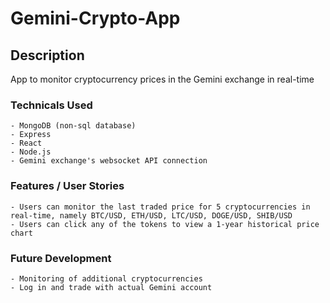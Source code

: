# Gemini-Crypto-App

## Description

App to monitor cryptocurrency prices in the Gemini exchange in real-time

### Technicals Used

```
- MongoDB (non-sql database)
- Express
- React
- Node.js
- Gemini exchange's websocket API connection
```

### Features / User Stories

```
- Users can monitor the last traded price for 5 cryptocurrencies in real-time, namely BTC/USD, ETH/USD, LTC/USD, DOGE/USD, SHIB/USD
- Users can click any of the tokens to view a 1-year historical price chart
```

### Future Development

```
- Monitoring of additional cryptocurrencies
- Log in and trade with actual Gemini account
```
